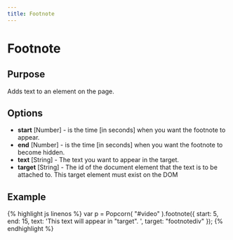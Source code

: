 ```yaml
---
title: Footnote
---
```

# Footnote #

## Purpose ##

Adds text to an element on the page.

## Options ##

* **start** \[Number\] - is the time \[in seconds\] when you want the footnote to appear.
* **end** \[Number\] - is the time \[in seconds\] when you want the footnote to become hidden.
* **text** \[String\] - The text you want to appear in the target.
* **target** \[String\] - The id of the document element that the text is to be attached to. This target element must exist on the DOM

## Example ##

{% highlight js linenos %}
    var p = Popcorn( "#video" ).footnote({
      start: 5,
      end: 15,
      text: 'This text will appear in "target". ',
      target: "footnotediv"
    });
{% endhighlight %}
